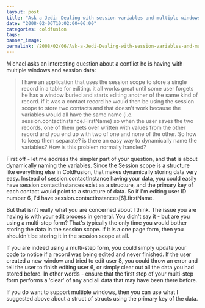 ```yaml
---
layout: post
title: "Ask a Jedi: Dealing with session variables and multiple windows"
date: "2008-02-06T10:02:00+06:00"
categories: coldfusion 
tags: 
banner_image: 
permalink: /2008/02/06/Ask-a-Jedi-Dealing-with-session-variables-and-multiple-windows
---
```


Michael asks an interesting question about a conflict he is having with multiple windows and session data:

<blockquote>
<p>
I have an application that uses the session scope to store a single record in a table for editing. it all works great until some user forgets he has a window buried and starts editing another of the same kind of record. if it was a contact record he would then be using the session scope to store two contacts
and that doesn't work because the variables would all have the same name (i.e. session.contactInstance.FirstName) so when the user saves the two records, one of them gets over written with values from the other record and you end up with two of one and none of the other. So how to keep them separate? is there an easy way to dynamically name the variables? How is this problem normally handled?
</p>
</blockquote>
<!--more-->
First off - let me address the simpler part of your question, and that is about dynamically naming the variables. Since the Session scope is a structure like everything else in ColdFusion, that makes dynamically storing data very easy. Instead of session.contactInstance having your data, you could easily have session.contactInstances exist as a structure, and the primary key of each contact would point to a structure of data. So if I'm editing user ID number 6, I'd have session.contactInstances[6].firstName.

But that isn't really what you are concerned about I think. The issue you are having is with your edit process in general. You didn't say it - but are you using a multi-step form? That's typically the only time you would bother storing the data in the session scope. If it is a one page form, then you shouldn't be storing it in the session scope at all.

If you are indeed using a multi-step form, you could simply update your code to notice if a record was being edited and never finished. If the user created a new window and tried to edit user 8, you could throw an error and tell the user to finish editing user 6, or simply clear out all the data you had stored before. In other words - ensure that the first step of your multi-step form performs a 'clear' of any and all data that may have been there before. 

If you do want to support multiple windows, then you can use what I suggested above about a struct of structs using the primary key of the data.